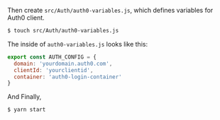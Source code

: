 

Then create `src/Auth/auth0-variables.js`, which defines variables for Auth0 client.

```bash
$ touch src/Auth/auth0-variables.js
```

The inside of `auth0-variables.js` looks like this:
```javascript
export const AUTH_CONFIG = {
  domain: 'yourdomain.auth0.com',
  clientId: 'yourclientid',
  container: 'auth0-login-container'
}
```

And Finally,
```bash
$ yarn start
```
